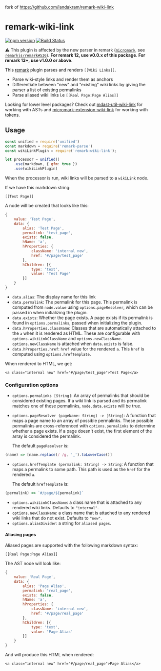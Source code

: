 fork of https://github.com/landakram/remark-wiki-link

# remark-wiki-link
[![npm version](https://badge.fury.io/js/remark-wiki-link.svg)](https://badge.fury.io/js/remark-wiki-link) [![Build Status](https://travis-ci.org/landakram/remark-wiki-link.svg?branch=master)](https://travis-ci.org/landakram/remark-wiki-link)

⚠️ This plugin is affected by the new parser in remark ([`micromark`](https://github.com/micromark/micromark), see [`remarkjs/remark#536`](https://github.com/remarkjs/remark/pull/536)). **For remark 12, use v0.0.x of this package**. **For remark 13+, use v1.0.0 or above.**

This [remark](https://github.com/wooorm/remark) plugin parses and renders `[[Wiki Links]]`.

* Parse wiki-style links and render them as anchors
* Differentiate between "new" and "existing" wiki links by giving the parser a list of existing permalinks
* Parse aliased wiki links i.e `[[Real Page:Page Alias]]`

Looking for lower level packages? Check out [mdast-util-wiki-link](https://github.com/landakram/mdast-util-wiki-link/) for working with ASTs and [micromark-extension-wiki-link](https://github.com/landakram/micromark-extension-wiki-link) for working with tokens.

## Usage

```javascript
const unified = require('unified')
const markdown = require('remark-parse')
const wikiLinkPlugin = require('remark-wiki-link');

let processor = unified()
    .use(markdown, { gfm: true })
    .use(wikiLinkPlugin)
```

When the processor is run, wiki links will be parsed to a `wikiLink` node. 

If we have this markdown string: 

```
[[Test Page]]
```

A node will be created that looks like this:

```javascript
{
    value: 'Test Page',
    data: {
        alias: 'Test Page',
        permalink: 'test_page',
        exists: false,
        hName: 'a',
        hProperties: {
            className: 'internal new',
            href: '#/page/test_page'
        },
        hChildren: [{
            type: 'text',
            value: 'Test Page'
        }]
    }
}
```

* `data.alias`: The display name for this link
* `data.permalink`: The permalink for this page. This permalink is computed from `node.value` using `options.pageResolver`, which can be passed in when initializing the plugin. 
* `data.exists`: Whether the page exists. A page exists if its permalink is found in `options.permalinks`, passed when initializing the plugin.
* `data.hProperties.className`: Classes that are automatically attached to the `a` when it is rendered as HTML. These are configurable with `options.wikiLinkClassName` and `options.newClassName`. `options.newClassName` is attached when `data.exists` is false.
* `data.hProperties.href`: `href` value for the rendered `a`. This `href` is computed using `options.hrefTemplate`.

When rendered to HTML, we get:

```
<a class="internal new" href="#/page/test_page">Test Page</a>
```

### Configuration options

* `options.permalinks [String]`: An array of permalinks that should be considered existing pages. If a wiki link is parsed and its permalink matches one of these permalinks, `node.data.exists` will be true.
* `options.pageResolver (pageName: String) -> [String]`: A function that maps a page name to an array of possible permalinks. These possible permalinks are cross-referenced with `options.permalinks` to determine whether a page exists. If a page doesn't exist, the first element of the array is considered the permalink.

  The default `pageResolver` is:

```javascript
(name) => [name.replace(/ /g, '_').toLowerCase()]
```

* `options.hrefTemplate (permalink: String) -> String`: A function that maps a permalink to some path. This path is used as the `href` for the rendered `a`.

  The default `hrefTemplate` is:
  
```javascript
(permalink) => `#/page/${permalink}`
```

* `options.wikiLinkClassName`: a class name that is attached to any rendered wiki links. Defaults to `"internal"`.
* `options.newClassName`: a class name that is attached to any rendered wiki links that do not exist. Defaults to `"new"`.
* `options.aliasDivider`: a string for `aliased pages`.

#### Aliasing pages

Aliased pages are supported with the following markdown syntax: 

```
[[Real Page:Page Alias]]
```

The AST node will look like: 

```javascript
{
    value: 'Real Page',
    data: {
        alias: 'Page Alias',
        permalink: 'real_page',
        exists: false,
        hName: 'a',
        hProperties: {
            className: 'internal new',
            href: '#/page/real_page'
        },
        hChildren: [{
            type: 'text',
            value: 'Page Alias'
        }]
    }
}
```

And will produce this HTML when rendered:

```
<a class="internal new" href="#/page/real_page">Page Alias</a>
```
